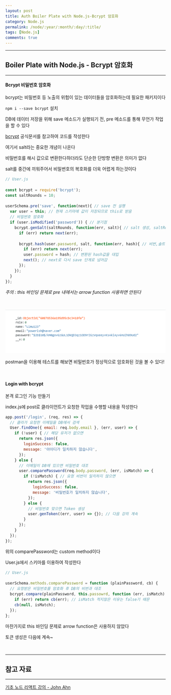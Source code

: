 ```yaml
---
layout: post
title: Auth Boiler Plate with Node.js-Bcrypt 암호화
category: Node.js
permalink: /node/:year/:month/:day/:title/
tags: [Node.js]
comments: true
---
```


---

## Boiler Plate with Node.js - Bcrypt 암호화

---

#### Bcrypt 비밀번호 암호화

bcrypt는 비밀번호 등 노출의 위험이 있는 데이터들을 암호화하는데 필요한 패키지이다

`npm i --save bcrypt` 설치

DB에 데이터 저장을 위해 save 메소드가 실행되기 전, pre 메소드를 통해 무언가 작업을 할 수 있다

[bcrypt](https://www.npmjs.com/package/bcrypt) 공식문서를 참고하여 코드를 작성한다

여기서 salt라는 중요한 개념이 나온다

비밀번호를 해시 값으로 변환한다하더라도 단순한 단방향 변환은 의미가 없다

salt를 중간에 끼워주어서 비밀번호의 복호화를 더욱 어렵게 하는것이다

```javascript
// User.js

const bcrypt = require('bcrypt');
const saltRounds = 10;

userSchema.pre('save', function(next){ // save 전 실행
  var user = this; // 현재 스키마에 값이 저장되므로 this로 받음
  // 비밀번호 암호화
  if (user.isModified('password')) { // 분기점
    bcrypt.genSalt(saltRounds, function(err, salt){ // salt 생성, saltRounds 넣고 콜백
      if (err) return next(err);

      bcrypt.hash(user.password, salt, function(err, hash){ // 비번,솔트 넣고 콜백 실행
        if (err) return next(err);
        user.password = hash; // 변환된 hash값을 대입
        next(); // next로 다시 save 단계로 넘어감
      });
    });
  }
});
```

*주의 : this 바인딩 문제로 pre 내에서는 arrow function 사용하면 안된다*

<br>

![성공](/assets/post/node/4.PNG)

postman을 이용해 테스트를 해보면 비밀번호가 정상적으로 암호화된 것을 볼 수 있다!

<br>

#### Login with bcrypt

본격 로그인 기능 만들기

index.js에 post로 클라이언트가 요청한 작업을 수행할 내용을 작성한다

```javascript
app.post('/login', (req, res) => {
  // 클라가 요청한 이메일을 DB에서 검색
  User.findOne({ email: req.body.email }, (err, user) => {
    if (!user) { // 해당 유저가 없으면
      return res.json({
        loginSuccess: false,
        message: '아이디가 일치하지 않습니다',
      });
    } else {
      // 이메일이 DB에 있으면 비밀번호 대조
      user.comparePassword(req.body.password, (err, isMatch) => {
        if (!isMatch) { // 요청 비번이 일치하지 않으면
          return res.json({
            loginSuccess: false,
            message: '비밀번호가 일치하지 않습니다',
          });
        } else {
          // 비밀번호 맞으면 Token 생성
          user.genToken((err, user) => {}); // 다음 강의 계속
        }
      });
    }
  });
});
```

위의 comparePassword는 custom method이다

User.js에서 스키마를 이용하여 작성한다

```javascript
// User.js

userSchema.methods.comparePassword = function (plainPassword, cb) {
  // 요청받은 비밀번호를 암호화 후 DB의 비번과 대조
  bcrypt.compare(plainPassword, this.passowrd, function (err, isMatch) {
    if (err) return cb(err); // isMatch 적지않은 이유는 false기 때문
    cb(null, isMatch);
  });
};
```

마찬가지로 this 바인딩 문제로 arrow function은 사용하지 않았다

토큰 생성은 다음에 계속~

<br>

---

## 참고 자료

---

[기초 노드 리액트 강의 - John Ahn](https://www.youtube.com/watch?v=7sHWMkFOR7c&list=PL9a7QRYt5fqkZC9jc7jntD1WuAogjo_9T&index=2)